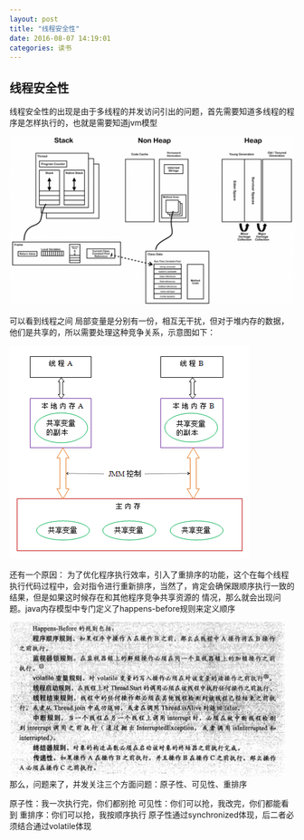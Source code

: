 ```yaml
---
layout: post
title: "线程安全性"
date: 2016-08-07 14:19:01
categories: 读书
---
```


##  线程安全性
线程安全性的出现是由于多线程的并发访问引出的问题，首先需要知道多线程的程序是怎样执行的，也就是需要知道jvm模型

![jvm](/public/img/JVM.png)

可以看到线程之间
局部变量是分别有一份，相互无干扰，但对于堆内存的数据，他们是共享的，所以需要处理这种竞争关系，示意图如下：

![共享](/public/img/thread_share.png)

还有一个原因：
为了优化程序执行效率，引入了重排序的功能，这个在每个线程执行代码过程中，会对指令进行重新排序，当然了，肯定会确保跟顺序执行一致的结果，但是如果这时候存在和其他程序竞争共享资源的
情况，那么就会出现问题。java内存模型中专门定义了happens-before规则来定义顺序

![偏序](/public/img/happens-before.png)
那么，问题来了，并发关注三个方面问题：原子性、可见性、重排序

原子性：我一次执行完，你们都别抢
可见性：你们可以抢，我改完，你们都能看到
重排序：你们可以抢，我按顺序执行
原子性通过synchronized体现，后二者必须结合通过volatile体现

